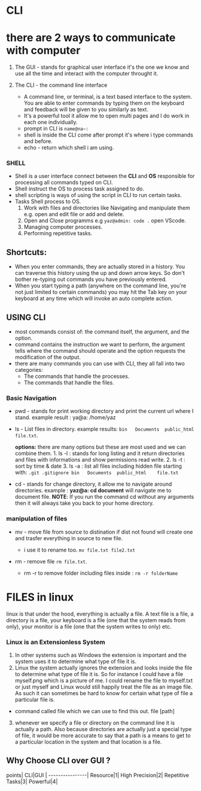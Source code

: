   # CLI
# there are 2 ways to communicate with computer
  1. The GUI - stands for graphical user interface
     it's the one we know and use all the time and interact with the computer throught it.
  
  2. The CLI - the command line interface
     * A command line, or terminal, is a text based interface to the system. You are able to enter commands by typing them on the keyboard and 
       feedback will be given to you similarly as text.
     * It's a powerful tool it allow me to open multi pages and I do work in each one individually.
     * prompt in CLI is `name@na~:`
     * shell is inside the CLI come after prompt it's where i type commands and before.
     * echo - return which shell i am using.
### SHELL
 * Shell is a user interface connect between the **CLI** and **OS** responsible for processing all commands typed on CLI.
 * Shell instruct the OS to process task assigned to do.
 * shell scripting is ways of using the script in CLI to run certain tasks.
 * Tasks Shell process to OS.
   1. Work with files and directories like Navigating and manipulate them e.g. open and edit file or add and delete.
   2. Open and Close programms e.g `yaz@admin: code .` open VScode.
   3. Managing computer processes.
   4. Performing repetitive tasks.
   
##  Shortcuts:
   * When you enter commands, they are actually stored in a history. You can traverse this history using the up and down arrow keys. So don't bother re-typing out commands you   have previously entered.
   * When you start typing a path (anywhere on the command line, you're not just limited to certain commands) you may hit the Tab key on your keyboard at any time which will  invoke an auto complete action.

## USING CLI
 * most commands consist of: the command itself, the argument, and the option.
 * command contains the instruction we want to perform, the argument tells where the command should operate and the option requests the modification of the output.
 * there are many commands you can use with CLI, they all fall into two categories:
    * The commands that handle the processes.
    * The commands that handle the files.
### Basic Navigation 
  * pwd - stands for print working directory and print the current url where I stand.
     example result : ya@a: /home/yaz
  
  * ls - List files in directory.
      example results:   `bin   Documents  public_html    file.txt`.
       
      **options:**
        there are many options but these are most used and we can combine them.
        1. ls -l : stands for long listing and it return directories and files with informations and show permissions read write.
        2. ls -t : sort by time & date
        3. ls -a : list all files including hidden file starting with:  `.git .gitignore bin   Documents  public_html    file.txt`
  
  * cd - stands for change directory, it allow me to navigate around directories.
       example : **yaz@a: cd document** will navigate me to document file.
       **NOTE**: If you run the command cd without any arguments then it will always take you back to your home directory.
### manipulation of files
   * mv - move file from source to distination if dist not found will create one and trasfer everything in source to new file.
     * i use it to rename too.  `mv file.txt file2.txt`
    
   * rm - remove file `rm file.txt`.
     * rm -r to remove folder including files inside : `rm -r folderName`

# FILES in linux
  linux is that under the hood, everything is actually a file. A text file is a file, a directory is a file, your keyboard is a file (one that the system reads from only), your monitor is a file (one that the system writes to only) etc.
  
### Linux is an Extensionless System
  1. In other systems such as Windows the extension is important and the system uses it to determine what type of file it is.
  2. Linux the system actually ignores the extension and looks inside the file to determine what type of file it is. So for instance I could have a file myself.png which is a picture of me. I could rename the file to myself.txt or just myself and Linux would still happily treat the file as an image file. As such it can sometimes be hard to know for certain what type of file a particular file is.
   * command called file which we can use to find this out.
         file [path]
   3. whenever we specify a file or directory on the command line it is actually a path. Also because directories are actually just a special type of file, it would be more accurate to say that a path is a means to get to a particular location in the system and that location is a file.
      
## Why Choose CLI over GUI ?
points| CLI|GUI |
----------------|
Resource|1|
High Precision|2|
Repetitive Tasks|3|
Powerful|4|
